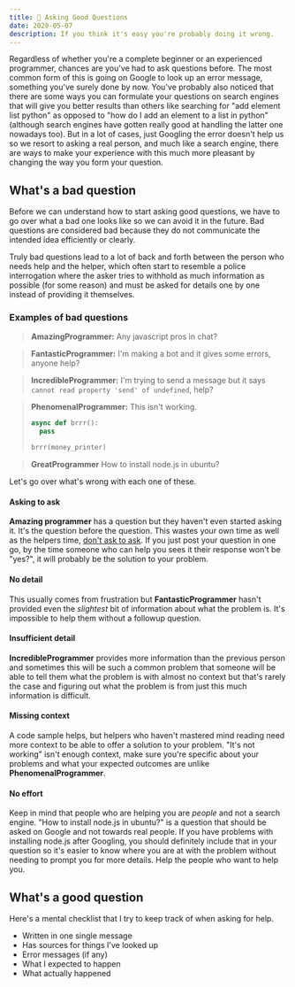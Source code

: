 ```yaml
---
title: 🔎 Asking Good Questions
date: 2020-05-07
description: If you think it's easy you're probably doing it wrong.
---
```


Regardless of whether you're a complete beginner or an experienced programmer, chances are you've had to ask questions before. The most common form of this is going on Google to look up an error message, something you've surely done by now. You've probably also noticed that there are some ways you can formulate your questions on search engines that will give you better results than others like searching for "add element list python" as opposed to "how do I add an element to a list in python" (although search engines have gotten really good at handling the latter one nowadays too). But in a lot of cases, just Googling the error doesn't help us so we resort to asking a real person, and much like a search engine, there are ways to make your experience with this much more pleasant by changing the way you form your question.

## What's a bad question

Before we can understand how to start asking good questions, we have to go over what a bad one looks like so we can avoid it in the future. Bad questions are considered bad because they do not communicate the intended idea efficiently or clearly.

Truly bad questions lead to a lot of back and forth between the person who needs help and the helper, which often start to resemble a police interrogation where the asker tries to withhold as much information as possible (for some reason) and must be asked for details one by one instead of providing it themselves.

### Examples of bad questions

> **AmazingProgrammer:** Any javascript pros in chat?

> **FantasticProgrammer:** I'm making a bot and it gives some errors, anyone help?

> **IncredibleProgrammer:** I'm trying to send a message but it says `cannot read property 'send' of undefined`, help?

> **PhenomenalProgrammer:** This isn't working.
>
> ```py
> async def brrr():
>   pass
>
> brrr(money_printer)
> ```

> **GreatProgrammer** How to install node.js in ubuntu?

Let's go over what's wrong with each one of these.

#### Asking to ask

**Amazing programmer** has a question but they haven't even started asking it. It's the question before the question. This wastes your own time as well as the helpers time, [don't ask to ask](https://dontasktoask.com/). If you just post your question in one go, by the time someone who can help you sees it their response won't be "yes?", it will probably be the solution to your problem.

#### No detail

This usually comes from frustration but **FantasticProgrammer** hasn't provided even the _slightest_ bit of information about what the problem is. It's impossible to help them without a followup question.

#### Insufficient detail

**IncredibleProgrammer** provides more information than the previous person and sometimes this will be such a common problem that someone will be able to tell them what the problem is with almost no context but that's rarely the case and figuring out what the problem is from just this much information is difficult.

#### Missing context

A code sample helps, but helpers who haven't mastered mind reading need more context to be able to offer a solution to your problem. "It's not working" isn't enough context, make sure you're specific about your problems and what your expected outcomes are unlike **PhenomenalProgrammer**.

#### No effort

Keep in mind that people who are helping you are _people_ and not a search engine. "How to install node.js in ubuntu?" is a question that should be asked on Google and not towards real people. If you have problems with installing node.js after Googling, you should definitely include that in your question so it's easier to know where you are at with the problem without needing to prompt you for more details. Help the people who want to help you.

## What's a good question

Here's a mental checklist that I try to keep track of when asking for help.

- Written in one single message
- Has sources for things I've looked up
- Error messages (if any)
- What I expected to happen
- What actually happened
